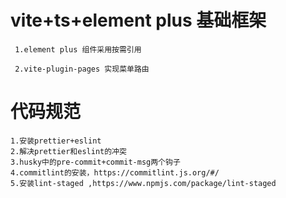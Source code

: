 # vite+ts+element plus 基础框架

```
 1.element plus 组件采用按需引用

 2.vite-plugin-pages 实现菜单路由
```
# 代码规范
```
1.安装prettier+eslint
2.解决prettier和eslint的冲突
3.husky中的pre-commit+commit-msg两个钩子
4.commitlint的安装，https://commitlint.js.org/#/
5.安装lint-staged ,https://www.npmjs.com/package/lint-staged
```